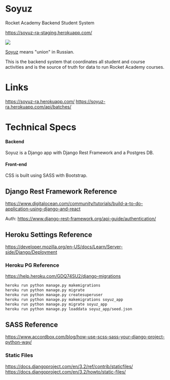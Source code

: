 # Soyuz
Rocket Academy Backend Student System

https://soyuz-ra-staging.herokuapp.com/

![](https://news.in-24.com/content/uploads/2021/05/19/84e035c899.jpg)

[Soyuz](https://en.wikipedia.org/wiki/Soyuz_(spacecraft)) means "union" in Russian.

This is the backend system that coordinates all student and course activities and is the source of truth for data to run Rocket Academy courses.

# Links
https://soyuz-ra.herokuapp.com/
https://soyuz-ra.herokuapp.com/api/batches/

# Technical Specs

#### Backend
Soyuz is a Django app with Django Rest Framework and a Postgres DB.

#### Front-end
CSS is built using SASS with Bootstrap.

## Django Rest Framework Reference
https://www.digitalocean.com/community/tutorials/build-a-to-do-application-using-django-and-react

Auth: https://www.django-rest-framework.org/api-guide/authentication/

## Heroku Settings Reference
https://developer.mozilla.org/en-US/docs/Learn/Server-side/Django/Deployment

### Heroku PG Reference

https://help.heroku.com/GDQ74SU2/django-migrations

```bash
heroku run python manage.py makemigrations
heroku run python manage.py migrate
heroku run python manage.py createsuperuser
heroku run python manage.py makemigrations soyuz_app
heroku run python manage.py migrate soyuz_app
heroku run python manage.py loaddata soyuz_app/seed.json
```
## SASS Reference
https://www.accordbox.com/blog/how-use-scss-sass-your-django-project-python-way/

### Static Files
https://docs.djangoproject.com/en/3.2/ref/contrib/staticfiles/
https://docs.djangoproject.com/en/3.2/howto/static-files/
